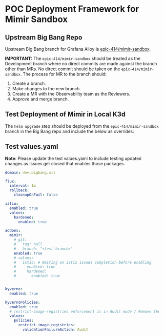 # POC Deployment Framework for Mimir Sandbox

## Upstream Big Bang Repo

Upstream Big Bang branch for Grafana Alloy is [epic-414/mimir-sandbox](https://repo1.dso.mil/big-bang/bigbang/-/tree/epic-414/mimir-sandbox?ref_type=heads). 

**IMPORTANT:** The `epic-414/mimir-sandbox` should be treated as the Development branch where no direct commits are made against the branch other than MRs. No direct commit should be taken on the `epic-414/mimir-sandbox`. The process for MR to the branch should:

1. Create a branch.
2. Make changes to the new branch.
3. Create a MR with the Observability team as the Reviewers.
4. Approve and merge branch.

## Test Deployment of Mimir in Local K3d
The `helm upgrade` step should be deployed from the `epic-414/mimir-sandbox` branch in the Big Bang repo and include the below as overrides:

## Test values.yaml
<b>Note:</b > Please update the test values.yaml to include testing updated changes as issues get closed that enables those packages.

```yaml
domain: dev.bigbang.mil

flux:
  interval: 1m
  rollback:
    cleanupOnFail: false

istio:
  enabled: true
  values:
    hardened:
      enabled: true

addons:
  mimir:
    # git:
    #   tag: null
    #   branch: "<test-branch>"
    enabled: true
    # values:
    #   istio: # Waiting on istio issues completion before enabling
    #     enabled: true
    #     hardened:
    #       enabled: true


kyverno:
  enabled: true

kyvernoPolicies:
  enabled: true
  # restrict-image-registries enforcement is in Audit mode / Remove the below after ironbank images are uploaded
  values:
    policies:
      restrict-image-registries:
        validationFailureAction: Audit
```